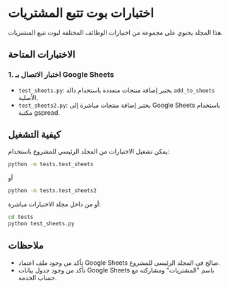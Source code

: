 # اختبارات بوت تتبع المشتريات

هذا المجلد يحتوي على مجموعة من اختبارات الوظائف المختلفة لبوت تتبع المشتريات.

## الاختبارات المتاحة

### 1. اختبار الاتصال بـ Google Sheets

* `test_sheets.py`: يختبر إضافة منتجات متعددة باستخدام دالة `add_to_sheets` الأصلية.
* `test_sheets2.py`: يختبر إضافة منتجات مباشرة إلى Google Sheets باستخدام مكتبة gspread.

## كيفية التشغيل

يمكن تشغيل الاختبارات من المجلد الرئيسي للمشروع باستخدام:

```bash
python -m tests.test_sheets
```

أو

```bash
python -m tests.test_sheets2
```

أو من داخل مجلد الاختبارات مباشرة:

```bash
cd tests
python test_sheets.py
```

## ملاحظات

* تأكد من وجود ملف اعتماد Google Sheets صالح في المجلد الرئيسي للمشروع.
* تأكد من وجود جدول بيانات Google Sheets باسم "المشتريات" ومشاركته مع حساب الخدمة. 